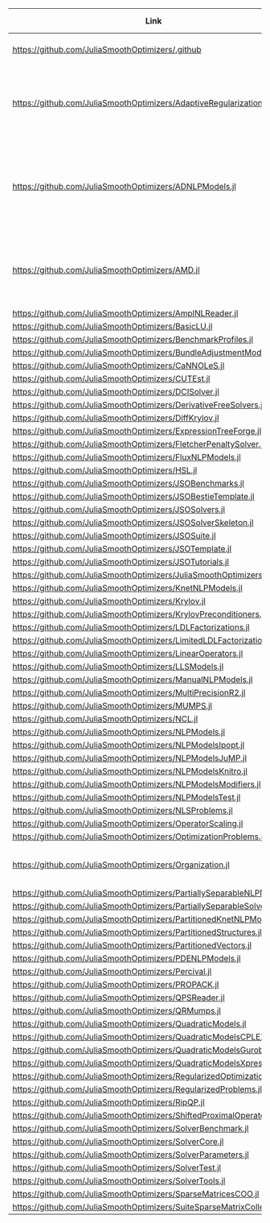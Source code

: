 | Link | Package description | Maintainers | Status | Package authors | Pkg paper authors | Responsible | Package name | Team/Group |
| --- | --- | --- | --- | --- | --- | --- | --- | --- |
| https://github.com/JuliaSmoothOptimizers/.github | Github JSO frontpage | nothing | active | tmigot ; amontoison ; dpo | No | ? | .github | nothing |
| https://github.com/JuliaSmoothOptimizers/AdaptiveRegularization.jl | Unconstrained optimization solver (in particular ARC method and trust-region) | tmigot | active | Dussault, Jean-Pierre ; Goyette, Samuel ; Migot, Tangi | Dussault, Jean-Pierre; Migot, Tangi; Orban, Dominique | ? | AdaptiveRegularization | Unconstrained optimization |
| https://github.com/JuliaSmoothOptimizers/ADNLPModels.jl | nothing | amontoison ; tmigot | nothing | Migot, Tangi ; Montoison, Alexis ; Orban, Dominique ; Soares Siqueira Abel | No | ? | ADNLPModels | NLPModels |
| https://github.com/JuliaSmoothOptimizers/AMD.jl | nothing | nothing | nothing | Montoison, Alexis ; Orban, Dominique ; Soares Siqueira Abel | nothing | nothing | AMD | nothing |
| https://github.com/JuliaSmoothOptimizers/AmplNLReader.jl | nothing | nothing | nothing | nothing | nothing | nothing | AmplNLReader | nothing |
| https://github.com/JuliaSmoothOptimizers/BasicLU.jl | nothing | nothing | nothing | nothing | nothing | nothing | BasicLU | nothing |
| https://github.com/JuliaSmoothOptimizers/BenchmarkProfiles.jl | nothing | nothing | nothing | nothing | nothing | nothing | BenchmarkProfiles | nothing |
| https://github.com/JuliaSmoothOptimizers/BundleAdjustmentModels.jl | nothing | nothing | nothing | nothing | nothing | nothing | BundleAdjustmentModels | nothing |
| https://github.com/JuliaSmoothOptimizers/CaNNOLeS.jl | nothing | nothing | nothing | nothing | nothing | nothing | CaNNOLeS | nothing |
| https://github.com/JuliaSmoothOptimizers/CUTEst.jl | nothing | nothing | nothing | nothing | nothing | nothing | CUTEst | nothing |
| https://github.com/JuliaSmoothOptimizers/DCISolver.jl | nothing | nothing | nothing | nothing | nothing | nothing | DCISolver | nothing |
| https://github.com/JuliaSmoothOptimizers/DerivativeFreeSolvers.jl | nothing | nothing | nothing | nothing | nothing | nothing | DerivativeFreeSolvers | nothing |
| https://github.com/JuliaSmoothOptimizers/DiffKrylov.jl | nothing | nothing | nothing | nothing | nothing | nothing | DiffKrylov | nothing |
| https://github.com/JuliaSmoothOptimizers/ExpressionTreeForge.jl | nothing | nothing | nothing | nothing | nothing | nothing | ExpressionTreeForge | nothing |
| https://github.com/JuliaSmoothOptimizers/FletcherPenaltySolver.jl | nothing | nothing | nothing | nothing | nothing | nothing | FletcherPenaltySolver | nothing |
| https://github.com/JuliaSmoothOptimizers/FluxNLPModels.jl | nothing | nothing | nothing | nothing | nothing | nothing | FluxNLPModels | nothing |
| https://github.com/JuliaSmoothOptimizers/HSL.jl | nothing | nothing | nothing | nothing | nothing | nothing | HSL | nothing |
| https://github.com/JuliaSmoothOptimizers/JSOBenchmarks.jl | nothing | nothing | nothing | nothing | nothing | nothing | JSOBenchmarks | nothing |
| https://github.com/JuliaSmoothOptimizers/JSOBestieTemplate.jl | nothing | nothing | nothing | nothing | nothing | nothing | JSOBestieTemplate | nothing |
| https://github.com/JuliaSmoothOptimizers/JSOSolvers.jl | nothing | nothing | nothing | nothing | nothing | nothing | JSOSolvers | nothing |
| https://github.com/JuliaSmoothOptimizers/JSOSolverSkeleton.jl | nothing | nothing | nothing | nothing | nothing | nothing | JSOSolverSkeleton | nothing |
| https://github.com/JuliaSmoothOptimizers/JSOSuite.jl | nothing | nothing | nothing | nothing | nothing | nothing | JSOSuite | nothing |
| https://github.com/JuliaSmoothOptimizers/JSOTemplate.jl | nothing | nothing | nothing | nothing | nothing | nothing | JSOTemplate | nothing |
| https://github.com/JuliaSmoothOptimizers/JSOTutorials.jl | nothing | nothing | nothing | nothing | nothing | nothing | JSOTutorials | nothing |
| https://github.com/JuliaSmoothOptimizers/JuliaSmoothOptimizers.github.jl | nothing | nothing | nothing | nothing | nothing | nothing | JuliaSmoothOptimizers.github | nothing |
| https://github.com/JuliaSmoothOptimizers/KnetNLPModels.jl | nothing | nothing | deprecated | nothing | nothing | nothing | KnetNLPModels | nothing |
| https://github.com/JuliaSmoothOptimizers/Krylov.jl | nothing | nothing | nothing | nothing | nothing | nothing | Krylov | nothing |
| https://github.com/JuliaSmoothOptimizers/KrylovPreconditioners.jl | nothing | nothing | nothing | nothing | nothing | nothing | KrylovPreconditioners | nothing |
| https://github.com/JuliaSmoothOptimizers/LDLFactorizations.jl | nothing | nothing | nothing | nothing | nothing | nothing | LDLFactorizations | nothing |
| https://github.com/JuliaSmoothOptimizers/LimitedLDLFactorizations.jl | nothing | nothing | nothing | nothing | nothing | nothing | LimitedLDLFactorizations | nothing |
| https://github.com/JuliaSmoothOptimizers/LinearOperators.jl | nothing | nothing | nothing | nothing | nothing | nothing | LinearOperators | nothing |
| https://github.com/JuliaSmoothOptimizers/LLSModels.jl | nothing | nothing | nothing | nothing | nothing | nothing | LLSModels | nothing |
| https://github.com/JuliaSmoothOptimizers/ManualNLPModels.jl | nothing | nothing | nothing | nothing | nothing | nothing | ManualNLPModels | nothing |
| https://github.com/JuliaSmoothOptimizers/MultiPrecisionR2.jl | nothing | nothing | nothing | nothing | nothing | nothing | MultiPrecisionR2 | nothing |
| https://github.com/JuliaSmoothOptimizers/MUMPS.jl | nothing | nothing | nothing | nothing | nothing | nothing | MUMPS | nothing |
| https://github.com/JuliaSmoothOptimizers/NCL.jl | nothing | nothing | nothing | nothing | nothing | nothing | NCL | nothing |
| https://github.com/JuliaSmoothOptimizers/NLPModels.jl | nothing | nothing | nothing | nothing | nothing | nothing | NLPModels | nothing |
| https://github.com/JuliaSmoothOptimizers/NLPModelsIpopt.jl | nothing | nothing | nothing | nothing | nothing | nothing | NLPModelsIpopt | nothing |
| https://github.com/JuliaSmoothOptimizers/NLPModelsJuMP.jl | nothing | nothing | nothing | nothing | nothing | nothing | NLPModelsJuMP | nothing |
| https://github.com/JuliaSmoothOptimizers/NLPModelsKnitro.jl | nothing | nothing | nothing | nothing | nothing | nothing | NLPModelsKnitro | nothing |
| https://github.com/JuliaSmoothOptimizers/NLPModelsModifiers.jl | nothing | nothing | nothing | nothing | nothing | nothing | NLPModelsModifiers | nothing |
| https://github.com/JuliaSmoothOptimizers/NLPModelsTest.jl | nothing | nothing | nothing | nothing | nothing | nothing | NLPModelsTest | nothing |
| https://github.com/JuliaSmoothOptimizers/NLSProblems.jl | nothing | nothing | nothing | nothing | nothing | nothing | NLSProblems | nothing |
| https://github.com/JuliaSmoothOptimizers/OperatorScaling.jl | nothing | nothing | nothing | nothing | nothing | nothing | OperatorScaling | nothing |
| https://github.com/JuliaSmoothOptimizers/OptimizationProblems.jl | nothing | nothing | nothing | nothing | nothing | nothing | OptimizationProblems | nothing |
| https://github.com/JuliaSmoothOptimizers/Organization.jl | Script and documents related to the organization. | nothing | nothing | nothing | nothing | nothing | Organization | nothing |
| https://github.com/JuliaSmoothOptimizers/PartiallySeparableNLPModels.jl | nothing | nothing | nothing | nothing | nothing | nothing | PartiallySeparableNLPModels | nothing |
| https://github.com/JuliaSmoothOptimizers/PartiallySeparableSolvers.jl | nothing | nothing | nothing | nothing | nothing | nothing | PartiallySeparableSolvers | nothing |
| https://github.com/JuliaSmoothOptimizers/PartitionedKnetNLPModels.jl | nothing | nothing | nothing | nothing | nothing | nothing | PartitionedKnetNLPModels | nothing |
| https://github.com/JuliaSmoothOptimizers/PartitionedStructures.jl | nothing | nothing | nothing | nothing | nothing | nothing | PartitionedStructures | nothing |
| https://github.com/JuliaSmoothOptimizers/PartitionedVectors.jl | nothing | nothing | nothing | nothing | nothing | nothing | PartitionedVectors | nothing |
| https://github.com/JuliaSmoothOptimizers/PDENLPModels.jl | nothing | nothing | nothing | nothing | nothing | nothing | PDENLPModels | nothing |
| https://github.com/JuliaSmoothOptimizers/Percival.jl | nothing | nothing | nothing | nothing | nothing | nothing | Percival | nothing |
| https://github.com/JuliaSmoothOptimizers/PROPACK.jl | nothing | nothing | nothing | nothing | nothing | nothing | PROPACK | nothing |
| https://github.com/JuliaSmoothOptimizers/QPSReader.jl | nothing | nothing | nothing | nothing | nothing | nothing | QPSReader | nothing |
| https://github.com/JuliaSmoothOptimizers/QRMumps.jl | nothing | nothing | nothing | nothing | nothing | nothing | QRMumps | nothing |
| https://github.com/JuliaSmoothOptimizers/QuadraticModels.jl | nothing | nothing | nothing | nothing | nothing | nothing | QuadraticModels | nothing |
| https://github.com/JuliaSmoothOptimizers/QuadraticModelsCPLEX.jl | nothing | nothing | nothing | nothing | nothing | nothing | QuadraticModelsCPLEX | nothing |
| https://github.com/JuliaSmoothOptimizers/QuadraticModelsGurobi.jl | nothing | nothing | nothing | nothing | nothing | nothing | QuadraticModelsGurobi | nothing |
| https://github.com/JuliaSmoothOptimizers/QuadraticModelsXpress.jl | nothing | nothing | nothing | nothing | nothing | nothing | QuadraticModelsXpress | nothing |
| https://github.com/JuliaSmoothOptimizers/RegularizedOptimization.jl | nothing | nothing | nothing | nothing | nothing | nothing | RegularizedOptimization | nothing |
| https://github.com/JuliaSmoothOptimizers/RegularizedProblems.jl | nothing | nothing | nothing | nothing | nothing | nothing | RegularizedProblems | nothing |
| https://github.com/JuliaSmoothOptimizers/RipQP.jl | nothing | nothing | nothing | nothing | nothing | nothing | RipQP | nothing |
| https://github.com/JuliaSmoothOptimizers/ShiftedProximalOperators.jl | nothing | nothing | nothing | nothing | nothing | nothing | ShiftedProximalOperators | nothing |
| https://github.com/JuliaSmoothOptimizers/SolverBenchmark.jl | nothing | nothing | nothing | nothing | nothing | nothing | SolverBenchmark | nothing |
| https://github.com/JuliaSmoothOptimizers/SolverCore.jl | nothing | nothing | nothing | nothing | nothing | nothing | SolverCore | nothing |
| https://github.com/JuliaSmoothOptimizers/SolverParameters.jl | nothing | nothing | nothing | nothing | nothing | nothing | SolverParameters | nothing |
| https://github.com/JuliaSmoothOptimizers/SolverTest.jl | nothing | nothing | nothing | nothing | nothing | nothing | SolverTest | nothing |
| https://github.com/JuliaSmoothOptimizers/SolverTools.jl | nothing | nothing | nothing | nothing | nothing | nothing | SolverTools | nothing |
| https://github.com/JuliaSmoothOptimizers/SparseMatricesCOO.jl | nothing | nothing | nothing | nothing | nothing | nothing | SparseMatricesCOO | nothing |
| https://github.com/JuliaSmoothOptimizers/SuiteSparseMatrixCollection.jl | nothing | nothing | nothing | nothing | nothing | nothing | SuiteSparseMatrixCollection | nothing |


